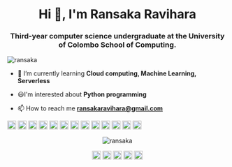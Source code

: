 <h1 align="center">Hi 👋, I'm Ransaka Ravihara</h1>
<h3 align="center">Third-year computer science undergraduate at the University of Colombo School of Computing.</h3>

<p align="left"> <img src="https://komarev.com/ghpvc/?username=ransaka" alt="ransaka" /> </p>

- 🌱 I’m currently learning **Cloud computing, Machine Learning, Serverless**

- 😃I'm interested about **Python programming**

- 📫 How to reach me **ransakaravihara@gmail.com**

<p align="left"><img src="https://devicons.github.io/devicon/devicon.git/icons/angularjs/angularjs-original.svg" alt="angularjs" width="20" height="20"/> <img src="https://devicons.github.io/devicon/devicon.git/icons/amazonwebservices/amazonwebservices-original-wordmark.svg" alt="aws" width="20" height="20"/> <img src="https://devicons.github.io/devicon/devicon.git/icons/bootstrap/bootstrap-plain.svg" alt="bootstrap" width="20" height="20"/> <img src="https://devicons.github.io/devicon/devicon.git/icons/css3/css3-original-wordmark.svg" alt="css3" width="20" height="20"/> <img src="https://devicons.github.io/devicon/devicon.git/icons/html5/html5-original-wordmark.svg" alt="html5" width="20" height="20"/> <img src="https://devicons.github.io/devicon/devicon.git/icons/javascript/javascript-original.svg" alt="javascript" width="20" height="20"/> <img src="https://devicons.github.io/devicon/devicon.git/icons/typescript/typescript-original.svg" alt="typescript" width="20" height="20"/> <img src="https://devicons.github.io/devicon/devicon.git/icons/mongodb/mongodb-original-wordmark.svg" alt="mongodb" width="20" height="20"/> <img src="https://devicons.github.io/devicon/devicon.git/icons/mysql/mysql-original-wordmark.svg" alt="mysql" width="20" height="20"/> <img src="https://devicons.github.io/devicon/devicon.git/icons/php/php-original.svg" alt="php" width="20" height="20"/> <img src="https://devicons.github.io/devicon/devicon.git/icons/nodejs/nodejs-original-wordmark.svg" alt="nodejs" width="20" height="20"/> <img src="https://devicons.github.io/devicon/devicon.git/icons/linux/linux-original.svg" alt="linux" width="20" height="20"/> <img src="https://devicons.github.io/devicon/devicon.git/icons/express/express-original-wordmark.svg" alt="express" width="20" height="20"/></p><p align="center"> <img src="https://github-readme-stats.vercel.app/api?username=ransaka&show_icons=true" alt="ransaka" /> </p>

<p align="center">
<a href="https://twitter.com/ravi97r" target="blank"><img align="center" src="https://cdn.jsdelivr.net/npm/simple-icons@3.0.1/icons/twitter.svg" alt="ravi97r" height="20" width="20" /></a>
<a href="https://linkedin.com/in/ransaka-ravihara" target="blank"><img align="center" src="https://cdn.jsdelivr.net/npm/simple-icons@3.0.1/icons/linkedin.svg" alt="ransaka-ravihara" height="20" width="20" /></a>
<a href="https://stackoverflow.com/users/11745014" target="blank"><img align="center" src="https://cdn.jsdelivr.net/npm/simple-icons@3.0.1/icons/stackoverflow.svg" alt="11745014" height="20" width="20" /></a>
<a href="https://kaggle.com/ransakaravihara" target="blank"><img align="center" src="https://cdn.jsdelivr.net/npm/simple-icons@3.0.1/icons/kaggle.svg" alt="ransakaravihara" height="20" width="20" /></a>
<a href="https://fb.com/ravihara-withanachchi" target="blank"><img align="center" src="https://cdn.jsdelivr.net/npm/simple-icons@3.0.1/icons/facebook.svg" alt="ravihara-withanachchi" height="20" width="20" /></a>
</p>
